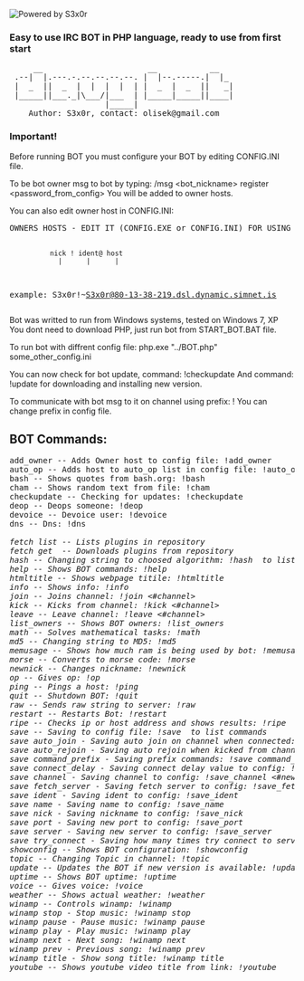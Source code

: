 ![Powered by S3x0r](http://minionki.com.pl/powered.png)
### Easy to use IRC BOT in PHP language, ready to use from first start

<dl>
<pre>
     __                      __           __
 .--|  |.---.-.--.--.--.--. |  |--.-----.|  |_
 |  _  ||  _  |  |  |  |  | |  _  |  _  ||   _|
 |_____||___._|\___/|___  | |_____|_____||____|
                    |_____|
    Author: S3x0r, contact: olisek@gmail.com
</pre>
</dl>

### Important!
Before running BOT you must configure your BOT by editing CONFIG.INI file.

To be bot owner msg to bot by typing: /msg <bot_nickname> register <password_from_config>
You will be added to owner hosts.

You can also edit owner host in CONFIG.INI:

<dl>
<pre>
OWNERS HOSTS - EDIT IT (CONFIG.EXE or CONFIG.INI) FOR USING BOT COMMANDS!

              nick ! ident@ host
                |      |      |
example: S3x0r!~S3x0r@80-13-38-219.dsl.dynamic.simnet.is
</pre>
</dl>

Bot was writted to run from Windows systems, tested on Windows 7, XP
You dont need to download PHP, just run bot from START_BOT.BAT file.

To run bot with diffrent config file: php.exe "../BOT.php" some_other_config.ini

You can now check for bot update, command: !checkupdate
And command: !update for downloading and installing new version.

To communicate with bot msg to it on channel using prefix: !<command>
You can change prefix in config file.

## BOT Commands:
<dl>
<pre>
add_owner -- Adds Owner host to config file: !add_owner <nick!ident@hostname>
auto_op -- Adds host to auto_op list in config file: !auto_op <nick!ident@hostname>
bash -- Shows quotes from bash.org: !bash
cham -- Shows random text from file: !cham <nick>
checkupdate -- Checking for updates: !checkupdate
deop -- Deops someone: !deop <nick>
devoice -- Devoice user: !devoice <nick>
dns -- Dns: !dns <address>
fetch list -- Lists plugins in repository
fetch get <plugin> -- Downloads plugins from repository
hash -- Changing string to choosed algorithm: !hash <help> to list algorithms
help -- Shows BOT commands: !help
htmltitle -- Shows webpage titile: !htmltitle <http://address>
info -- Shows info: !info
join -- Joins channel: !join <#channel>
kick -- Kicks from channel: !kick <#channel> <who>
leave -- Leave channel: !leave <#channel>
list_owners -- Shows BOT owners: !list_owners
math -- Solves mathematical tasks: !math <eg. 8*8+6>
md5 -- Changing string to MD5: !md5 <string>
memusage -- Shows how much ram is being used by bot: !memusage
morse -- Converts to morse code: !morse <text>
newnick -- Changes nickname: !newnick <new_nick>
op -- Gives op: !op <nick>
ping -- Pings a host: !ping <host>
quit -- Shutdown BOT: !quit
raw -- Sends raw string to server: !raw <string>
restart -- Restarts Bot: !restart
ripe -- Checks ip or host address and shows results: !ripe <ip or host>
save -- Saving to config file: !save <help> to list commands
save auto_join - Saving auto join on channel when connected: !save auto_join <yes/no>
save auto_rejoin - Saving auto rejoin when kicked from channel: !save auto_rejoin <yes/no>
save command_prefix - Saving prefix commands: !save command_prefix <new_prefix>
save connect_delay - Saving connect delay value to config: !save connect_delay <value>
save channel - Saving channel to config: !save_channel <#new_channel>
save fetch_server - Saving fetch server to config: !save_fetch_server <new_server>
save ident - Saving ident to config: !save_ident <new_ident>
save name - Saving name to config: !save_name <new_name>
save nick - Saving nickname to config: !save_nick <new_nick>
save port - Saving new port to config: !save_port <new_port>
save server - Saving new server to config: !save_server <new_server>
save try_connect - Saving how many times try connect to server: !save try_connect <value>
showconfig -- Shows BOT configuration: !showconfig
topic -- Changing Topic in channel: !topic <new_topic>
update -- Updates the BOT if new version is available: !update
uptime -- Shows BOT uptime: !uptime
voice -- Gives voice: !voice <nick>
weather -- Shows actual weather: !weather <city>
winamp -- Controls winamp: !winamp <help>
winamp stop - Stop music: !winamp stop
winamp pause - Pause music: !winamp pause
winamp play - Play music: !winamp play
winamp next - Next song: !winamp next
winamp prev - Previous song: !winamp prev
winamp title - Show song title: !winamp title
youtube -- Shows youtube video title from link: !youtube <link>
</pre>
</dl>